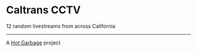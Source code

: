 # Caltrans CCTV
12 random livestreams from across California

---
A <a href="https://www.hotgarba.ge">Hot Garbage</a> project
